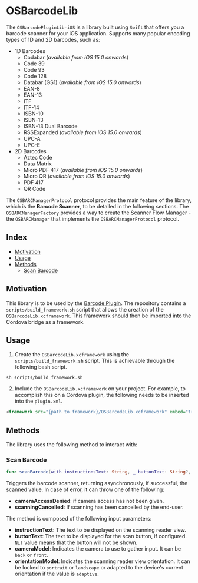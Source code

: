 # OSBarcodeLib

The `OSBarcodePluginLib-iOS` is a library built using `Swift` that offers you a barcode scanner for your iOS application. Supports many popular encoding types of 1D and 2D barcodes, such as:
- 1D Barcodes
	- Codabar (*available from iOS 15.0 onwards*)
	- Code 39
	- Code 93
	- Code 128
	- Databar (GS1)	(*available from iOS 15.0 onwards*)
	- EAN-8
	- EAN-13
	- ITF
	- ITF-14
	- ISBN-10
	- ISBN-13
	- ISBN-13 Dual Barcode
	- RSSExpanded (*available from iOS 15.0 onwards*)
	- UPC-A
	- UPC-E
- 2D Barcodes
	- Aztec Code
	- Data Matrix
	- Micro PDF 417 (*available from iOS 15.0 onwards*)
	- Micro QR (*available from iOS 15.0 onwards*)
	- PDF 417
	- QR Code

The `OSBARCManagerProtocol` protocol provides the main feature of the library, which is the **Barcode Scanner**, to be detailed in the following sections. 
The `OSBARCManagerFactory` provides a way to create the Scanner Flow Manager - the `OSBARCManager` that implements the `OSBARCManagerProtocol` protocol.

## Index

- [Motivation](#motivation)
- [Usage](#usage)
- [Methods](#methods)
    - [Scan Barcode](#scan-barcode)

## Motivation

This library is to be used by the [Barcode Plugin](https://github.com/OutSystems/cordova-outsystems-barcode). The repository contains a `scripts/build_framework.sh` script that allows the creation of the `OSBarcodeLib.xcframework`. This framework should then be imported into the Cordova bridge as a framework.

## Usage

1. Create the `OSBarcodeLib.xcframework` using the `scripts/build_framework.sh` script. This is achievable through the following bash script.

```console
sh scripts/build_framework.sh
```

2. Include the `OSBarcodeLib.xcframework` on your project. For example, to accomplish this on a Cordova plugin, the following needs to be inserted into the `plugin.xml`.

```xml
<framework src="{path to framework}/OSBarcodeLib.xcframework" embed="true" custom="true" />
```

## Methods

The library uses the following method to interact with:

### Scan Barcode

```swift
func scanBarcode(with instructionsText: String, _ buttonText: String?, _ cameraModel: OSBARCCameraModel, and orientationModel: OSBARCOrientationModel) async throws -> String
```

Triggers the barcode scanner, returning asynchronously, if successful, the scanned value. In case of error, it can throw one of the following:
- **cameraAccessDenied**: if camera access has not been given.
- **scanningCancelled**: If scanning has been cancelled by the end-user. 

The method is composed of the following input parameters:
- **instructionText**: The text to be displayed on the scanning reader view.
- **buttonText**: The text to be displayed for the scan button, if configured. `Nil` value means that the button will not be shown.
- **cameraModel**: Indicates the camera to use to gather input. It can be `back` or `front`.
- **orientationModel**: Indicates the scanning reader view orientation. It can be locked to `portrait` or `landscape` or adapted to the device's current orientation if the value is `adaptive`.
